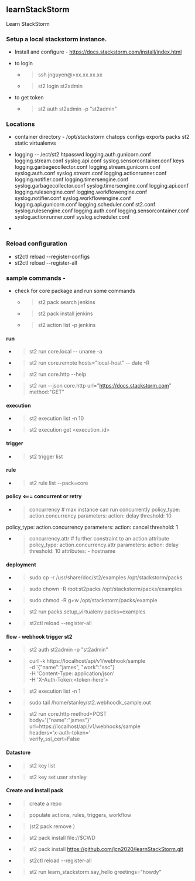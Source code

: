## learnStackStorm
Learn StackStorm

### Setup a local stackstorm instance. 
* Install and configure - https://docs.stackstorm.com/install/index.html

* to login
  * > ssh jnguyen@>xx.xx.xx.xx
  * > st2 login st2admin <st2admin>

* to get token 
  * > st2 auth st2admin -p "st2admin"

### Locations
* container directory - /opt/stackstorm
chatops  configs  exports  packs  st2  static  virtualenvs

* logging  -- /ect/st2
htpasswd                   logging.auth.gunicorn.conf     logging.stream.conf           syslog.api.conf               syslog.sensorcontainer.conf
keys                       logging.garbagecollector.conf  logging.stream.gunicorn.conf  syslog.auth.conf              syslog.stream.conf
logging.actionrunner.conf  logging.notifier.conf          logging.timersengine.conf     syslog.garbagecollector.conf  syslog.timersengine.conf
logging.api.conf           logging.rulesengine.conf       logging.workflowengine.conf   syslog.notifier.conf          syslog.workflowengine.conf
logging.api.gunicorn.conf  logging.scheduler.conf         st2.conf                      syslog.rulesengine.conf
logging.auth.conf          logging.sensorcontainer.conf   syslog.actionrunner.conf      syslog.scheduler.conf


* 

### Reload configuration 
* st2ctl reload --register-configs
* st2ctl reload --register-all

### sample commands - 
* check for core package and run some commands 
  * > st2 pack search jenkins
  * > st2 pack install jenkins 
  * > st2 action list -p jenkins

#### run
  * > st2 run  core.local -- uname -a
  * > st2 run  core.remote hosts="local-host"  -- date -R
  * > st2 run core.http --help 

  * > st2 run --json core.http url="https://docs.stackstorm.com" method:"GET"
  
#### execution
  * > st2 execution list -n 10
  * > st2 execution get <execution_id>

#### trigger 
  * > st2 trigger list 

#### rule
  * > st2 rule list --pack=core

#### policy  <=== concurrent or retry
  * > concurrency  # max instance can run concurrently
  policy_type: action.concurrency
  parameters:
    action: delay
    threshold: 10

  policy_type: action.concurrency
  parameters:
     action: cancel
     threshold: 1
  * > concurrency.attr  # further constraint to an action attribute
 policy_type: action.concurrency.attr
 parameters:
     action: delay
     threshold: 10
     attributes:
         - hostname


#### deployment
  * > sudo  cp -r  /usr/share/doc/st2/examples   /opt/stackstorm/packs
  * > sudo  chown  -R  root:st2packs  /opt/stackstorm/packs/examples
  * > sudo  chmod  -R g+w  /opt/stackstorm/packs/example

  * > st2 run packs.setup_virtualenv   packs=examples

  * > st2ctl reload --register-all 

#### flow  - webhook trigger st2
  * > st2 auth st2admin -p "st2admin"
  * > curl -k https://localhost/api/v1/webhook/sample  \
      -d '{"name":"james", "work":"ssc"} \
      -H 'Content-Type: application/json' \
      -H 'X-Auth-Token:<token-here'>
  * > st2 execution list -n 1
  * > sudo tail /home/stanley/st2.webhoodk_sample.out
  * > st2 run core.http  method=POST  \
      body='{"name":"james"}' \
      url=https://localhost/api/v1/webhooks/sample \
      headers='x-auth-token=<putTokenHere>' \
      verify_ssl_cert=False

#### Datastore
* > st2 key list 
* > st2 key set user stanley


####  Create and install pack
* >  create a repo
* >  populate actions, rules, triggers, workflow
* >  (st2 pack remove <packName> )
* >  st2 pack install file://$CWD
* >  st2 pack install https://github.com/jcn2020/learnStackStorm.git 
* >  st2ctl reload --register-all

* >  st2 run learn_stackstorm.say_hello greetings="howdy"

